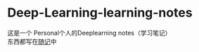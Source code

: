 # Deep-Learning-learning-notes
这是一个 Personal个人的Deeplearning notes（学习笔记）<br>
东西都写在[随记](https://github.com/LZiNiu/Deep-Learning-learning-notes/blob/main/%E9%9A%8F%E8%AE%B0.md)中
